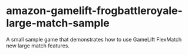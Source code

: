# amazon-gamelift-frogbattleroyale-large-match-sample
A small sample game that demonstrates how to use GameLift FlexMatch new large match features.

